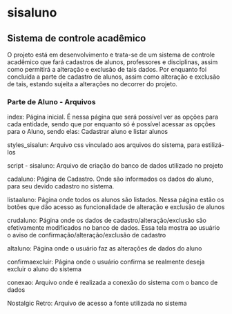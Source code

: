 # sisaluno
<h2>Sistema de controle acadêmico</h2>
<p>O projeto está em desenvolvimento e trata-se de um sistema de controle acadêmico que fará cadastros de alunos, professores e disciplinas, assim como permitirá a alteração e exclusão de tais dados. Por enquanto foi concluída a parte de cadastro de alunos, assim como alteração e exclusão de tais, estando sujeita a alterações no decorrer do projeto. </p>
<h3>Parte de Aluno - Arquivos</h3>
<p>index: Página inicial. É nessa página que será possível ver as opções para cada entidade, sendo que por enquanto só é possível acessar as opções para o Aluno, sendo elas: Cadastrar aluno e listar alunos </p>

<p>styles_sisalun: Arquivo css vinculado aos arquivos do sistema, para estilizá-los  </p>

<p>script - sisaluno: Arquivo de criação do banco de dados utilizado no projeto </p>

<p>cadaluno: Página de Cadastro. Onde são informados os dados do aluno, para seu devido cadastro no sistema.</p>

<p>listaaluno: Página onde todos os alunos são listados. Nessa página estão os botões que dão acesso as funcionalidade de alteração e exclusão de alunos</p>

<p>crudaluno: Página onde os dados de cadastro/alteração/exclusão são efetivamente modificados no banco de dados. Essa tela mostra ao usuário o aviso de confirmação/alteração/exclusão de cadastro</p>

<p>altaluno: Página onde o usuário faz as alterações de dados do aluno</p>

<p>confirmaexcluir: Página onde o usuário confirma se realmente deseja excluir o aluno do sistema</p>

<p>conexao: Arquivo onde é realizada a conexão do sistema com o banco de dados</p>

<p>Nostalgic Retro: Arquivo de acesso a fonte utilizada no sistema</p>

